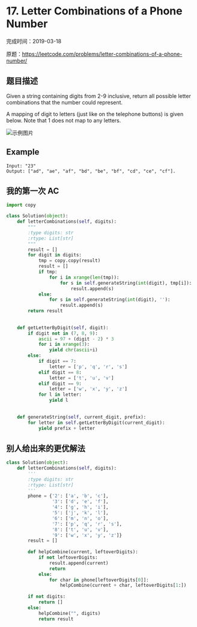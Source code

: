 # 17. Letter Combinations of a Phone Number

完成时间：2019-03-18

原题：https://leetcode.com/problems/letter-combinations-of-a-phone-number/

## 题目描述
Given a string containing digits from 2-9 inclusive, return all possible letter combinations that the number could represent.

A mapping of digit to letters (just like on the telephone buttons) is given below. Note that 1 does not map to any letters.

![示例图片](http://upload.wikimedia.org/wikipedia/commons/thumb/7/73/Telephone-keypad2.svg/200px-Telephone-keypad2.svg.png)

## Example

```
Input: "23"
Output: ["ad", "ae", "af", "bd", "be", "bf", "cd", "ce", "cf"].
```

## 我的第一次 AC
```python
import copy

class Solution(object):
    def letterCombinations(self, digits):
        """
        :type digits: str
        :rtype: List[str]
        """
        result = []
        for digit in digits:
            tmp = copy.copy(result)
            result = []
            if tmp:
                for i in xrange(len(tmp)):
                    for s in self.generateString(int(digit), tmp[i]):
                        result.append(s)
            else:
                for s in self.generateString(int(digit), ''):
                    result.append(s)
        return result
            
    
    def getLetterByDigit(self, digit):
        if digit not in (7, 8, 9):
            ascii = 97 + (digit - 2) * 3
            for i in xrange(3):
                yield chr(ascii+i)
        else:
            if digit == 7:
                letter = ['p', 'q', 'r', 's']
            elif digit == 8:
                letter = ['t', 'u', 'v']
            elif digit == 9:
                letter = ['w', 'x', 'y', 'z']
            for l in letter:
                yield l
                
    
    def generateString(self, current_digit, prefix):
        for letter in self.getLetterByDigit(current_digit):
            yield prefix + letter
```

## 别人给出来的更优解法
```python
class Solution(object):
    def letterCombinations(self, digits):
        '''
        :type digits: str
        :rtype: List[str]
        '''
        phone = {'2': ['a', 'b', 'c'],
                 '3': ['d', 'e', 'f'],
                 '4': ['g', 'h', 'i'],
                 '5': ['j', 'k', 'l'],
                 '6': ['m', 'n', 'o'],
                 '7': ['p', 'q', 'r', 's'],
                 '8': ['t', 'u', 'v'],
                 '9': ['w', 'x', 'y', 'z']}    
        result = []
        
        def helpCombine(current, leftoverDigits):
            if not leftoverDigits:
                result.append(current)
                return 
            else:
                for char in phone[leftoverDigits[0]]:
                    helpCombine(current + char, leftoverDigits[1:])
        
        if not digits:
            return []
        else: 
            helpCombine("", digits)
            return result
```